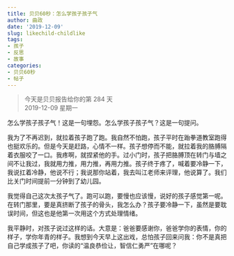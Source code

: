 ```yaml
---
title: 贝贝60秒：怎么学孩子孩子气
author: 曲政
date: '2019-12-09'
slug: likechild-childlike
tags:
- 孩子
- 反思
- 故事
categories:
- 贝贝60秒
- 帖子
---
```

> 今天是贝贝报告给你的第 284 天  
> 2019-12-09 星期一 

怎么学孩子孩子气！这是一句埋怨。怎么学孩子孩子气？这是一句提问。

我为了不再迟到，就拉着孩子跑了跑。我自然不怕跑，孩子平时在跆拳道教室跑得也挺欢乐的。但是今天是赶路，心情不一样。孩子想停而不能，就拉着我的胳膊隔着衣服咬了一口。我疼啊，就捏紧他的手。过小门时，孩子把胳膊顶在转门与墙之间不让我过，我就用力推，用力推，再用力推。孩子终于疼了，喊着要冷静一下，我说扛着冷静，他说不行；我说那你站着，我去叫江老师来评理，他说算了。我们比关门时间提前一分钟到了幼儿园。

我觉得自己这次太孩子气了。跑可以跑，要慢也应该慢，说好的孩子感觉第一呢。在转门那里，要是真挤断了孩子的骨头，我怎么办？孩子要冷静一下，虽然是要耽误时间，但这也是他第一次用这个方式处理情绪。

我平静时，对孩子说过这样的话。大意是：爸爸要感谢你，爸爸学你的表情，你的样子，学你年青的样子。我想到今天早上这出戏，总怕孩子回来问我：你不是真把自己学成孩子了吧，你读的“温良恭俭让，智信仁勇严”在哪呢？

